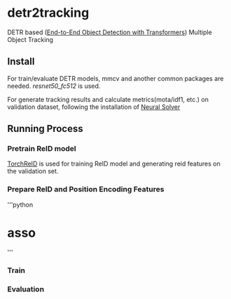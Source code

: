 # detr2tracking
DETR based ([End-to-End Object Detection with Transformers](https://arxiv.org/abs/2005.12872)) Multiple Object Tracking

## Install
For train/evaluate DETR models, mmcv and another common packages are needed. *resnet50_fc512* is used.

For generate tracking results and calculate metrics(mota/idf1, etc.) on validation dataset, following the installation of [Neural Solver](https://github.com/dvl-tum/mot_neural_solver)

## Running Process
### Pretrain ReID model
[TorchReID](https://kaiyangzhou.github.io/deep-person-reid/user_guide) is used for training ReID model and generating reid features on the validation set. 
### Prepare ReID and Position Encoding Features
'''python
# asso
'''

### Train
### Evaluation
